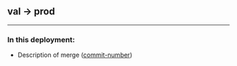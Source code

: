 ## val → prod
---
### In this deployment:
<!-- List all major merges that are part of this deployment -->
<!-- - Description of merge ([commit-number](#commit-number)) -->

- Description of merge ([commit-number](#commit-number))
